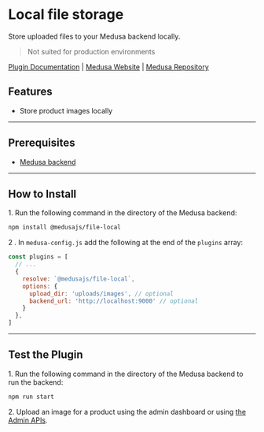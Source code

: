 # Local file storage

Store uploaded files to your Medusa backend locally.

> Not suited for production environments

[Plugin Documentation](https://docs.medusajs.com/plugins/file-service/local) | [Medusa Website](https://medusajs.com) | [Medusa Repository](https://github.com/medusajs/medusa)

## Features

- Store product images locally

---

## Prerequisites

- [Medusa backend](https://docs.medusajs.com/development/backend/install)

---

## How to Install

1\. Run the following command in the directory of the Medusa backend:

```bash
npm install @medusajs/file-local
```

2 \. In `medusa-config.js` add the following at the end of the `plugins` array:

```js
const plugins = [
  // ...
  {
    resolve: `@medusajs/file-local`,
    options: {
      upload_dir: 'uploads/images', // optional
      backend_url: 'http://localhost:9000' // optional
    }
  },
]
```

---

## Test the Plugin

1\. Run the following command in the directory of the Medusa backend to run the backend:

```bash
npm run start
```

2\. Upload an image for a product using the admin dashboard or using [the Admin APIs](https://docs.medusajs.com/api/admin#tag/Upload).

